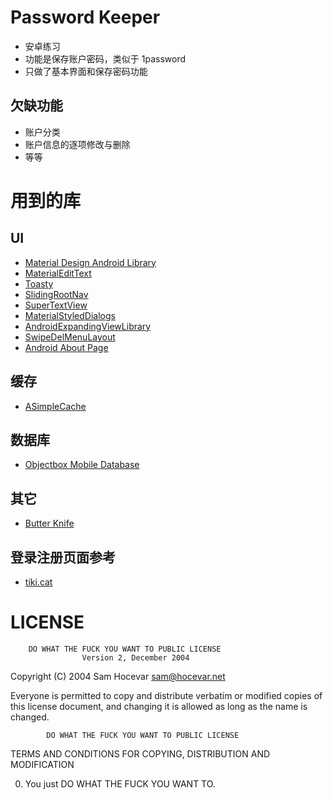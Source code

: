 # Password Keeper

* 安卓练习
* 功能是保存账户密码，类似于 1password
* 只做了基本界面和保存密码功能

## 欠缺功能

* 账户分类
* 账户信息的逐项修改与删除
* 等等

# 用到的库

## UI

* [Material Design Android Library](https://github.com/navasmdc/MaterialDesignLibrary)
* [MaterialEditText](https://github.com/rengwuxian/MaterialEditText)
* [Toasty](https://github.com/GrenderG/Toasty)
* [SlidingRootNav](https://github.com/yarolegovich/SlidingRootNav)
* [SuperTextView](https://github.com/lygttpod/SuperTextView)
* [MaterialStyledDialogs](https://github.com/javiersantos/MaterialStyledDialogs)
* [AndroidExpandingViewLibrary](https://github.com/diegodobelo/AndroidExpandingViewLibrary)
* [SwipeDelMenuLayout](https://github.com/mcxtzhang/SwipeDelMenuLayout)
* [Android About Page](https://github.com/medyo/android-about-page)

## 缓存

* [ASimpleCache](https://github.com/yangfuhai/ASimpleCache)

## 数据库

* [Objectbox Mobile Database](https://objectbox.io/)

## 其它

* [Butter Knife](https://github.com/JakeWharton/butterknife)

## 登录注册页面参考

* [tiki.cat](http://tiki.cat/2016/05/17/beautiful-android-login-and-signup-screens-with-material-design-zh/)

# LICENSE

        DO WHAT THE FUCK YOU WANT TO PUBLIC LICENSE 
                    Version 2, December 2004 

 Copyright (C) 2004 Sam Hocevar <sam@hocevar.net> 

 Everyone is permitted to copy and distribute verbatim or modified 
 copies of this license document, and changing it is allowed as long 
 as the name is changed. 

            DO WHAT THE FUCK YOU WANT TO PUBLIC LICENSE 
   TERMS AND CONDITIONS FOR COPYING, DISTRIBUTION AND MODIFICATION 

  0. You just DO WHAT THE FUCK YOU WANT TO.
